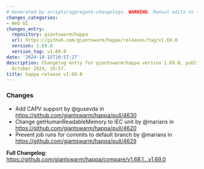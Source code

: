 ```yaml
---
# Generated by scripts/aggregate-changelogs. WARNING: Manual edits to this files will be overwritten.
changes_categories:
- Web UI
changes_entry:
  repository: giantswarm/happa
  url: https://github.com/giantswarm/happa/releases/tag/v1.69.0
  version: 1.69.0
  version_tag: v1.69.0
date: '2024-10-15T10:57:27'
description: Changelog entry for giantswarm/happa version 1.69.0, published on 15
  October 2024, 10:57.
title: happa release v1.69.0
---
```


<!-- Release notes generated using configuration in .github/release.yml at main -->

### Changes
* Add CAPV support by @gusevda in https://github.com/giantswarm/happa/pull/4630
* Change getHumanReadableMemory to IEC unit by @marians in https://github.com/giantswarm/happa/pull/4620
* Prevent job runs for commits to default branch by @marians in https://github.com/giantswarm/happa/pull/4629

**Full Changelog**: https://github.com/giantswarm/happa/compare/v1.68.1...v1.69.0
